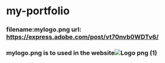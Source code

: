 # my-portfolio
### filename:mylogo.png url: https://express.adobe.com/post/vt70nvb0WDTv6/
### mylogo.png is to used in the website![Logo png (1)](https://github.com/user-attachments/assets/0a1b8d71-e99a-4882-ba4e-1d4169cbe6dd)
